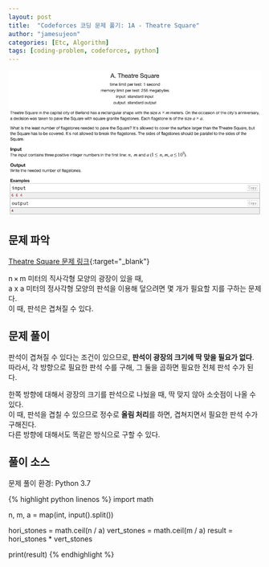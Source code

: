 ```yaml
---
layout: post
title:  "Codeforces 코딩 문제 풀기: 1A - Theatre Square"
author: "jamesujeon"
categories: [Etc, Algorithm]
tags: [coding-problem, codeforces, python]
---
```


![1A - Theatre Square](assets/codeforces_1a_theatre_square.png "1A - Theatre Square")

## 문제 파악

[Theatre Square 문제 링크](http://codeforces.com/problemset/problem/1/A){:target="_blank"}

n × m 미터의 직사각형 모양의 광장이 있을 때,  
a x a 미터의 정사각형 모양의 판석을 이용해 덮으려면 몇 개가 필요할 지를 구하는 문제다.  
이 때, 판석은 겹쳐질 수 있다.

## 문제 풀이

판석이 겹쳐질 수 있다는 조건이 있으므로, **판석이 광장의 크기에 딱 맞을 필요가 없다**.  
따라서, 각 방향으로 필요한 판석 수를 구해, 그 둘을 곱하면 필요한 전체 판석 수가 된다.

한쪽 방향에 대해서 광장의 크기를 판석으로 나눴을 때, 딱 맞지 않아 소숫점이 나올 수 있다.  
이 때, 판석을 겹칠 수 있으므로 정수로 **올림 처리**를 하면, 겹쳐지면서 필요한 판석 수가 구해진다.  
다른 방향에 대해서도 똑같은 방식으로 구할 수 있다.

## 풀이 소스

문제 풀이 환경: Python 3.7

{% highlight python linenos %}
import math

n, m, a = map(int, input().split())

hori_stones = math.ceil(n / a)
vert_stones = math.ceil(m / a)
result = hori_stones * vert_stones

print(result)
{% endhighlight %}
